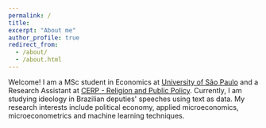 ```yaml
---
permalink: /
title: 
excerpt: "About me"
author_profile: true
redirect_from: 
  - /about/
  - /about.html
---
```


Welcome! I am a MSc student in Economics at [University of São Paulo](https://www.fea.usp.br/en/economia/graduate-studies) and a Research Assistant at [CERP - Religion and Public Policy](https://sites.usp.br/cerp/). Currently, I am studying ideology in Brazilian deputies' speeches using text as data. My research interests include political economy, applied microeconomics, microeconometrics and machine learning techniques.
